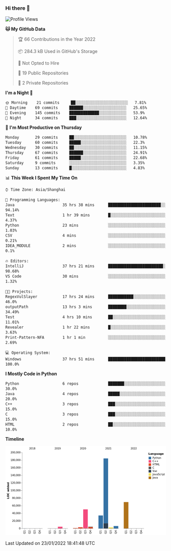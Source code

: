 ### Hi there 👋

<!--START_SECTION:waka-->
![Profile Views](http://img.shields.io/badge/Profile%20Views-0-blue)

**🐱 My GitHub Data** 

> 🏆 66 Contributions in the Year 2022
 > 
> 📦 284.3 kB Used in GitHub's Storage 
 > 
> 🚫 Not Opted to Hire
 > 
> 📜 19 Public Repositories 
 > 
> 🔑 2 Private Repositories  
 > 
**I'm a Night 🦉** 

```text
🌞 Morning    21 commits     ██░░░░░░░░░░░░░░░░░░░░░░░   7.81% 
🌆 Daytime    69 commits     ██████░░░░░░░░░░░░░░░░░░░   25.65% 
🌃 Evening    145 commits    █████████████░░░░░░░░░░░░   53.9% 
🌙 Night      34 commits     ███░░░░░░░░░░░░░░░░░░░░░░   12.64%

```
📅 **I'm Most Productive on Thursday** 

```text
Monday       29 commits     ██░░░░░░░░░░░░░░░░░░░░░░░   10.78% 
Tuesday      60 commits     █████░░░░░░░░░░░░░░░░░░░░   22.3% 
Wednesday    30 commits     ██░░░░░░░░░░░░░░░░░░░░░░░   11.15% 
Thursday     67 commits     ██████░░░░░░░░░░░░░░░░░░░   24.91% 
Friday       61 commits     █████░░░░░░░░░░░░░░░░░░░░   22.68% 
Saturday     9 commits      ░░░░░░░░░░░░░░░░░░░░░░░░░   3.35% 
Sunday       13 commits     █░░░░░░░░░░░░░░░░░░░░░░░░   4.83%

```


📊 **This Week I Spent My Time On** 

```text
⌚︎ Time Zone: Asia/Shanghai

💬 Programming Languages: 
Java                     35 hrs 38 mins      ███████████████████████░░   94.14% 
Text                     1 hr 39 mins        █░░░░░░░░░░░░░░░░░░░░░░░░   4.37% 
Python                   23 mins             ░░░░░░░░░░░░░░░░░░░░░░░░░   1.03% 
CSV                      4 mins              ░░░░░░░░░░░░░░░░░░░░░░░░░   0.21% 
IDEA_MODULE              2 mins              ░░░░░░░░░░░░░░░░░░░░░░░░░   0.1%

🔥 Editors: 
IntelliJ                 37 hrs 21 mins      ████████████████████████░   98.68% 
VS Code                  30 mins             ░░░░░░░░░░░░░░░░░░░░░░░░░   1.32%

🐱‍💻 Projects: 
RegexVulSlayer           17 hrs 24 mins      ███████████░░░░░░░░░░░░░░   46.0% 
outputPath               13 hrs 3 mins       ████████░░░░░░░░░░░░░░░░░   34.49% 
Test                     4 hrs 10 mins       ██░░░░░░░░░░░░░░░░░░░░░░░   11.01% 
Revealer                 1 hr 22 mins        █░░░░░░░░░░░░░░░░░░░░░░░░   3.63% 
Print-Pattern-NFA        1 hr 1 min          ░░░░░░░░░░░░░░░░░░░░░░░░░   2.69%

💻 Operating System: 
Windows                  37 hrs 51 mins      █████████████████████████   100.0%

```

**I Mostly Code in Python** 

```text
Python                   6 repos             ███████░░░░░░░░░░░░░░░░░░   30.0% 
Java                     4 repos             █████░░░░░░░░░░░░░░░░░░░░   20.0% 
C++                      3 repos             ███░░░░░░░░░░░░░░░░░░░░░░   15.0% 
C                        3 repos             ███░░░░░░░░░░░░░░░░░░░░░░   15.0% 
HTML                     2 repos             ██░░░░░░░░░░░░░░░░░░░░░░░   10.0%

```


**Timeline**

![Chart not found](https://raw.githubusercontent.com/SuperMaxine/SuperMaxine/main/charts/bar_graph.png) 


 Last Updated on 23/01/2022 18:41:48 UTC
<!--END_SECTION:waka-->

<!--
**SuperMaxine/SuperMaxine** is a ✨ _special_ ✨ repository because its `README.md` (this file) appears on your GitHub profile.

Here are some ideas to get you started:

- 🔭 I’m currently working on ...
- 🌱 I’m currently learning ...
- 👯 I’m looking to collaborate on ...
- 🤔 I’m looking for help with ...
- 💬 Ask me about ...
- 📫 How to reach me: ...
- 😄 Pronouns: ...
- ⚡ Fun fact: ...
-->


